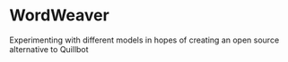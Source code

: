# WordWeaver
Experimenting with different models in hopes of creating an open source alternative to Quillbot
